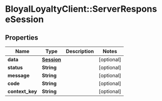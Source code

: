 # BloyalLoyaltyClient::ServerResponseSession

## Properties
Name | Type | Description | Notes
------------ | ------------- | ------------- | -------------
**data** | [**Session**](Session.md) |  | [optional] 
**status** | **String** |  | [optional] 
**message** | **String** |  | [optional] 
**code** | **String** |  | [optional] 
**context_key** | **String** |  | [optional] 


